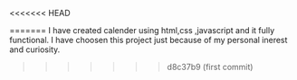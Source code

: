 <<<<<<< HEAD

=======
I have created calender using html,css ,javascript and it fully functional. I have choosen this project just because of my personal inerest and curiosity.
>>>>>>> d8c37b9 (first commit)
